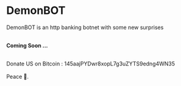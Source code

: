 # DemonBOT
DemonBOT is an http banking botnet with some new surprises

<br><b> Coming Soon ... </b></br>

<br><a>Donate US on Bitcoin : </a> 145aajPYDwr8xopL7g3uZYTS9edng4WN35</br>
<br>Peace 👋.</br>
